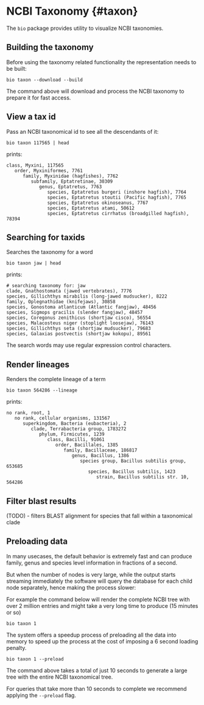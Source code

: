 # NCBI Taxonomy {#taxon}

The `bio` package provides utility to visualize NCBI taxonomies.

## Building the taxonomy

Before using the taxonomy related functionality the representation needs to be built:

    bio taxon --download --build

The command above will download and process the NCBI taxonomy to prepare it for fast access.

## View a tax id

Pass an NCBI taxonomical id to see all the descendants of it:

```{bash, comment=NA}
bio taxon 117565 | head
```

prints:

```
class, Myxini, 117565
   order, Myxiniformes, 7761
      family, Myxinidae (hagfishes), 7762
         subfamily, Eptatretinae, 30309
            genus, Eptatretus, 7763
               species, Eptatretus burgeri (inshore hagfish), 7764
               species, Eptatretus stoutii (Pacific hagfish), 7765
               species, Eptatretus okinoseanus, 7767
               species, Eptatretus atami, 50612
               species, Eptatretus cirrhatus (broadgilled hagfish), 78394
```

## Searching for taxids

Searches the taxonomy for a word

    bio taxon jaw | head

prints:

    # searching taxonomy for: jaw
    clade, Gnathostomata (jawed vertebrates), 7776
    species, Gillichthys mirabilis (long-jawed mudsucker), 8222
    family, Oplegnathidae (knifejaws), 30858
    species, Gonostoma atlanticum (Atlantic fangjaw), 48456
    species, Sigmops gracilis (slender fangjaw), 48457
    species, Coregonus zenithicus (shortjaw cisco), 56554
    species, Malacosteus niger (stoplight loosejaw), 76143
    species, Gillichthys seta (shortjaw mudsucker), 79683
    species, Galaxias postvectis (shortjaw kokopu), 89561

The search words may use regular expression control characters.

## Render lineages

Renders the complete lineage of a term

    bio taxon 564286 --lineage

prints:

    no rank, root, 1
       no rank, cellular organisms, 131567
          superkingdom, Bacteria (eubacteria), 2
             clade, Terrabacteria group, 1783272
                phylum, Firmicutes, 1239
                   class, Bacilli, 91061
                      order, Bacillales, 1385
                         family, Bacillaceae, 186817
                            genus, Bacillus, 1386
                               species group, Bacillus subtilis group, 653685
                                  species, Bacillus subtilis, 1423
                                     strain, Bacillus subtilis str. 10, 564286

## Filter blast results

(TODO) - filters BLAST alignment for species that fall within a taxonomical clade

## Preloading data

In many usecases,  the default behavior is extremely fast and can produce family, genus and species level information in fractions of a second.

But when the number of nodes is very large, while the output starts streaming immediately the software will query the database for each child node separately, hence making the process slower:

For example the command below will render the complete NCBI tree with over 2 million entries and might take a very long time to produce (15 minutes or so)

    bio taxon 1

The system offers a speedup process of preloading all the data into memory to speed up the process at the cost of imposing a 6 second loading penalty.

    bio taxon 1 --preload
    
The command above takes a total of just 10 seconds to generate a large tree with the entire NCBI taxonomical tree.    

For queries that take more than 10 seconds to complete we recommend applying the `--preload` flag.

 
